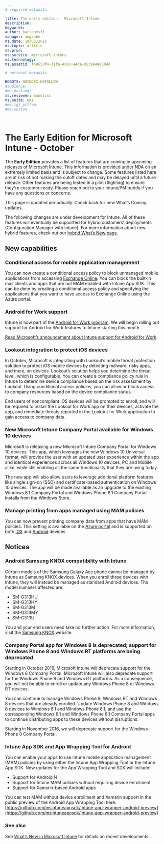 ```yaml
---
# required metadata

title: The early edition | Microsoft Intune
description:
keywords:
author: barlanmsft
manager: angrobe
ms.date: 10/05/2016
ms.topic: article
ms.prod:
ms.service: microsoft-intune
ms.technology:
ms.assetid: f49650f4-31fa-406c-a4da-d8c9a4a8384d

# optional metadata

ROBOTS: NOINDEX,NOFOLLOW
#audience:
#ms.devlang:
ms.reviewer: mamoriss
ms.suite: ems
#ms.tgt_pltfrm:
#ms.custom:

---
```


# The Early Edition for Microsoft Intune - October
The **Early Edition** provides a list of features that are coming in upcoming releases of Microsoft Intune. This information is provided under NDA on an extremely limited basis and is subject to change. Some features listed here are at risk of not making the cutoff dates and may be delayed until a future release. Other features are being tested in a pilot (flighting) to ensure they're customer-ready. Please reach out to your Intune/PM buddy if you have any questions or concerns.

This page is updated periodically. Check back for new What’s Coming updates.

The following changes are under development for Intune. All of these features will eventually be supported for hybrid customers' deployments (Configuration Manager with Intune). For more information about new hybrid features, check out our [hybrid What’s New page](https://technet.microsoft.com/en-US/library/mt718155(TechNet.10).aspx).

## New capabilities

### Conditional access for mobile application management
You can now create a conditional access policy to block unmanaged mobile applications from accessing [Exchange Online](..deployuse/restrict-access-to-exchange-online-with-microsoft-intune.md). You can block the built-in mail clients and apps that are not MAM enabled with Intune App SDK.  This can be done by creating a conditional access policy and specifying the applications that you want to have access to Exchange Online using the Azure portal.
<!--TFS 1317673-->

### Android for Work support
Intune is now part of the [Android for Work program](https://enterprise.google.com/android/partners/). We will begin rolling out support for Android for Work features to Intune starting this month.

[Read Microsoft’s announcement about Intune support for Android for Work](https://blogs.technet.microsoft.com/enterprisemobility/2016/09/12/microsoft-intune-support-for-android-for-work/).

<!---This month, some newly provisioned Intune tenants will start seeing the Android for Work features. We will announce later when existing tenants will begin to see this feature.--->
<!--TFS 1043303-->

### Lookout integration to protect iOS devices
In October, Microsoft is integrating with Lookout’s mobile threat protection solution to protect iOS mobile devices by detecting malware, risky apps, and more, on devices. Lookout’s solution helps you determine the threat level, which is configurable. You can create a compliance policy rule in Intune to determine device compliance based on the risk assessment by Lookout. Using conditional access policies, you can allow or block access to company resources based on the device compliance status.

End users of noncompliant iOS devices will be prompted to enroll, and will be required to install the Lookout for Work app on their devices, activate the app, and remediate threats reported in the Lookout for Work application to gain access to company data.
<!--TFS 1319493-->

### New Microsoft Intune Company Portal available for Windows 10 devices
Microsoft is releasing a new Microsoft Intune Company Portal for Windows 10 devices. This app, which leverages the new Windows 10 Universal format, will provide the user with an updated user experience within the app and identical experiences across all Windows 10 devices, PC and Mobile alike, while still enabling all the same functionality that they are using today.

The new app will also allow users to leverage additional platform features like single sign-on (SSO) and certificate-based authentication on Windows 10 devices. The app will be made available as an upgrade to the existing Windows 8.1 Company Portal and Windows Phone 8.1 Company Portal installs from the Windows Store.
<!--TFS 1016502-->

### Manage printing from apps managed using MAM policies
You can now prevent printing company data from apps that have MAM policies. This setting is available on the [Azure portal](InTune/deploy-use/create-and-deploy-mobile-app-management-policies-with-microsoft-intune) and is supported on both [iOS](..deployuse/ios-mam-policy-settings) and [Android](InTune/deploy-use/android-mam-policy-settings) devices.
<!--TFS 1014328-->

## Notices

### Android Samsung KNOX compatibility with Intune
Certain models of the Samsung Galaxy Ace phone cannot be managed by Intune as Samsung KNOX devices. When you enroll these devices with Intune, they will instead be managed as standard Android devices.
The model numbers affected are:

* SM-G313HU
* SM-G313HY
* SM-G313M
* SM-G313MY
* SM-G313U

You and your end users need take no further action. For more information, visit the [Samsung KNOX](https://www.samsungknox.com) website.

<!--TFS 1173566 iX blurb provided by Barry; requires PM signoff

### Multi-factor authentication for Android and iOS enrollment

In addition to Windows 8.1 and later, administrators can now enable multi-factor authentication for Android and iOS devices in the Microsoft Intune Enrollment application. -->    

### Company Portal app for Windows 8 is deprecated; support for Windows Phone 8 and Windows RT platforms are being deprecated
Starting in October 2016, Microsoft Intune will deprecate support for the Windows 8 Company Portal. Microsoft Intune will also deprecate support for the Windows Phone 8 and Windows RT platforms. As a consequence, you will not be able to enroll or update any Windows Phone 8 or Windows RT devices.

You can continue to manage Windows Phone 8, Windows RT  and Windows 8 devices that are already enrolled. Update Windows Phone 8 and Windows 8 devices to Windows 8.1 and Windows Phone 8.1, and use the corresponding Windows 8.1 and Windows Phone 8.1 Company Portal apps to continue distributing apps to these devices without disruptions.

Starting in November 2016, we will deprecate support for the Windows Phone 8 Company Portal.
<!--TFS 1255391-->

<!--TFS 1318014; awaiting approval in notes as to whether to proceed

### "Default" policy is deprecated

To minimize unintentionally assigned profiles, Intune is removing support for the "default" Corporate Device Enrollment profile for Apple Device Enrollment Program (DEP) device serial numbers in the new Azure console. Serial numbers synchronized from an Apple DEP account will initially have no Corporate Device Enrollment profile assigned.  A profile must be assigned manually after synchronization. This change will apply to the new console only. Until the existing Admin console is retired, no change will take place.
-->

<!--TFS 1318023; awaiting approval in notes as to whether to proceed

### Deprecation of row-by-row iOS Details review for iOS device CSV uploads

In order to streamline uploading IMEI numbers for Corporate devices and Apple serial numbers for Configurator enrollment, Intune is removing the row by row review of hardware identifiers already found in the system. This review allows the IT Pro to accept associated Details from the CSV to overwrite the existing details for a hardware identifier already in the system. The review will be replaced by a single option to automatically overwrite Details for all hardware identifiers or ignore new details for existing identifiers. This change will apply to the new console only. Until the existing Admin console is retired, no change will take place.
-->



### Intune App SDK and App Wrapping Tool for Android
You can enable your apps to use Intune mobile application management (MAM) policies by using either the Intune App Wrapping Tool or the Intune App SDK. New updates for the App Wrapping Tool and SDK will include:

* Support for Android N
* Support for Intune MAM policies without requiring device enrollment
* Support for Xamarin-based Android apps

You can test MAM without device enrollment and Xamarin support in the public preview of the Android App Wrapping Tool here: [https://github.com/msintuneappsdk/intune-app-wrapper-android-preview](https://github.com/msintuneappsdk/intune-app-wrapper-android-preview)
<!--TFS 1319511; please create new TFS entry for WN text associated with this TFS item-->

<!--TFS 1319613; no iX review on PM text blurb

### Private preview customers using MAM Conditional Access will have their policies reset

Due to changes in the policy structure for Conditional Access for Mobile App Management, any existing policies that were set by customers through the private preview will be removed. Customers will need to set new policies once the change is made. The timing will coincide with the October service update.
-->

### See also
See [What’s New in Microsoft Intune](whats-new-in-microsoft-intune.md) for details on recent developments.
